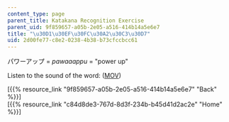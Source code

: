 ```yaml
---
content_type: page
parent_title: Katakana Recognition Exercise
parent_uid: 9f859657-a05b-2e05-a516-414b14a5e6e7
title: "\u30D1\u30EF\u30FC\u30A2\u30C3\u30D7"
uid: 2d00fe77-c8e2-0238-4b38-b73cfccbcc61
---
```


パワーアップ = _pawaaappu_ = "power up"

Listen to the sound of the word: ([MOV](http://www.archive.org/download/MITRES21F.01S10_KATAKANA_EXERCISES/word3.mov))

  
\[{{% resource_link "9f859657-a05b-2e05-a516-414b14a5e6e7" "Back" %}}\]  
\[{{% resource_link "c84d8de3-767d-8d3f-234b-b45d41d2ac2e" "Home" %}}\]